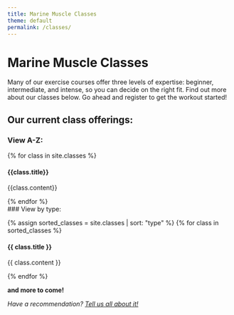 ```yaml
---
title: Marine Muscle Classes
theme: default
permalink: /classes/
---
```

# Marine Muscle Classes

Many of our exercise courses offer three levels of expertise: beginner, intermediate, and intense, so you can decide on the right fit. Find out more about our classes below. Go ahead and register to get the workout started!

## Our current class offerings:

<div class="viewalpha" markdown="1">

### View A-Z:
{% for class in site.classes %}
<h4>{{class.title}}</h4>
<p>{{class.content}}</p>
{% endfor %}

</div>

<div class="viewtype" markdown="1">
### View by type:

  {% assign sorted_classes = site.classes | sort: "type" %}
  {% for class in sorted_classes %}
  <h4>{{ class.title }}</h4>
  <p>{{ class.content }}</p>
  {% endfor %}

</div>


**and more to come!**

_Have a recommendation? [Tell us all about it!](https://surfgym.com/suggestions)_
